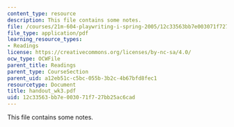 ```yaml
---
content_type: resource
description: This file contains some notes.
file: /courses/21m-604-playwriting-i-spring-2005/12c33563bb7e003071f727bb25ac6cad_handout_wk3.pdf
file_type: application/pdf
learning_resource_types:
- Readings
license: https://creativecommons.org/licenses/by-nc-sa/4.0/
ocw_type: OCWFile
parent_title: Readings
parent_type: CourseSection
parent_uid: a12eb51c-c5bc-055b-3b2c-4b67bfd8fec1
resourcetype: Document
title: handout_wk3.pdf
uid: 12c33563-bb7e-0030-71f7-27bb25ac6cad
---
```

This file contains some notes.